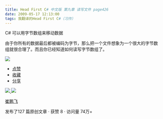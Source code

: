 ```yaml
---
title: Head First C# 中文版 第九章 读写文件 page426
date: 2009-05-17 12:13:00
tags: 我翻译的Head First C#（习作）
---
```

C#  可以用字节数组来移动数据

  

由于你所有的数据最后都被编码为字节，那么把一个文件想象为一个很大的字节数组就很合理了。而且你已经知道如何读写字节数组了。

  

![](https://p-blog.csdn.net/images/p_blog_csdn_net/cuipengfei1/EntryImages/20090517/2009-05-17_12-04-04.jpg)

  * [ 点赞  ](javascript:;)
  * [ 收藏  ](javascript:;)
  * [ 分享 ](javascript:;)

[ ![](https://profile.csdnimg.cn/5/2/5/3_cuipengfei1)
![](https://g.csdnimg.cn/static/user-reg-year/1x/11.png)
](https://blog.csdn.net/cuipengfei1)

[ 崔鹏飞 ](https://blog.csdn.net/cuipengfei1)

发布了127 篇原创文章  ·  获赞 8  ·  访问量 74万+


